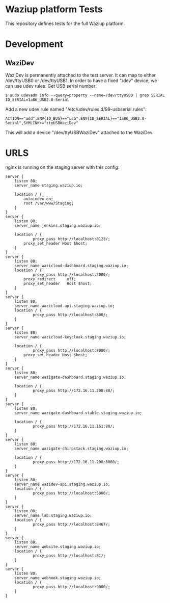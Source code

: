 Waziup platform Tests
=====================

This repository defines tests for the full Waziup platform.


Development
===========


WaziDev
-------

WaziDev is permanently attached to the test server.
It can map to either /dev/ttyUSB0 or /dev/ttyUSB1.
In order to have a fixed "/dev" device, we can use udev rules.
Get USB serial number:

```
$ sudo udevadm info --query=property --name=/dev/ttyUSB0 | grep SERIAL
ID_SERIAL=1a86_USB2.0-Serial
```

Add a new udev rule named "/etc/udev/rules.d/99-usbserial.rules":
```
ACTION=="add",ENV{ID_BUS}=="usb",ENV{ID_SERIAL}=="1a86_USB2.0-Serial",SYMLINK+="ttyUSBWaziDev"
```

This will add a device "/dev/ttyUSBWaziDev" attached to the WaziDev.


URLS
=====

nginx is running on the staging server with this config:

```
server {
	listen 80;
	server_name staging.waziup.io;

	location / {
		autoindex on;
		root /var/www/Staging;
	}
}
server {
	listen 80;
	server_name jenkins.staging.waziup.io;

	location / {
        	proxy_pass http://localhost:8123/;
		proxy_set_header Host $host;
	}
}
server {
	listen 80;
	server_name wazicloud-dashboard.staging.waziup.io;
	location / {
        	proxy_pass http://localhost:3000/;
		proxy_redirect     off;
		proxy_set_header   Host $host;
	}
}
server {
	listen 80;
	server_name wazicloud-api.staging.waziup.io;
	location / {
        	proxy_pass http://localhost:800/;
	}
}
server {
	listen 80;
	server_name wazicloud-keycloak.staging.waziup.io;

	location / {
        	proxy_pass http://localhost:8080/;
		proxy_set_header Host $host;
	}
}
server {
	listen 80;
	server_name wazigate-dashboard.staging.waziup.io;

	location / {
        	proxy_pass http://172.16.11.208:80/;
	}
}
server {
	listen 80;
	server_name wazigate-dashboard-stable.staging.waziup.io;

	location / {
        	proxy_pass http://172.16.11.161:80/;
	}
}
server {
	listen 80;
	server_name wazigate-chirpstack.staging.waziup.io;

	location / {
        	proxy_pass http://172.16.11.208:8080/;
	}
}
server {
	listen 80;
	server_name wazidev-api.staging.waziup.io;
	location / {
        	proxy_pass http://localhost:5000/;
	}
}
server {
	listen 80;
	server_name lab.staging.waziup.io;
	location / {
        	proxy_pass http://localhost:8467/;
	}
}
server {
	listen 80;
	server_name website.staging.waziup.io;
	location / {
        	proxy_pass http://localhost:81/;
	}
}
server {
	listen 80;
	server_name webhook.staging.waziup.io;
	location / {
        	proxy_pass http://localhost:9000/;
	}
}
